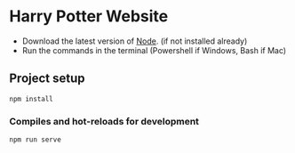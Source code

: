 # Harry Potter Website

* Download the latest version of [Node](https://nodejs.org/en/). (if not installed already)
* Run the commands in the terminal (Powershell if Windows, Bash if Mac)

## Project setup

```
npm install
```

### Compiles and hot-reloads for development
```
npm run serve
```
